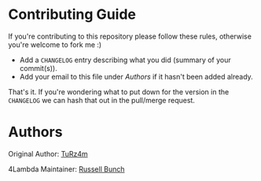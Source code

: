 # Contributing Guide

If you're contributing to this repository please follow these rules, otherwise you're welcome to fork me :)

- Add a `CHANGELOG` entry describing what you did (summary of your commit(s)).
- Add your email to this file under _Authors_ if it hasn't been added already.

That's it. If you're wondering what to put down for the version in the `CHANGELOG` we can
hash that out in the pull/merge request.

# Authors

Original Author: [TuRz4m](peps.isima@gmail.com)

4Lambda Maintainer: [Russell Bunch](rusty@4lambda.io)

